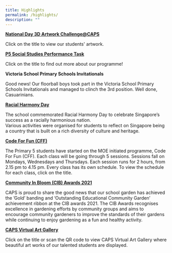 ```yaml
---
title: Highlights
permalink: /highlights/
description: ""
---
```


**[National Day 3D Artwork Challenge@CAPS](http://go.gov.sg/capsndpvid2022)**

Click on the title to view our students' artwork.

**[P5 Social Studies Performance Task](http://go.gov.sg/capsp5stamp2022)**

Click on the title to find out more about our programme!

**Victoria School Primary Schools Invitationals**

Good news! Our floorball boys took part in the Victoria School Primary Schools Invitationals and managed to clinch the 3rd position. Well done, Casuarinians.

**[Racial Harmony Day](https://photos.app.goo.gl/jozBbvrzs5rMAK138)**

The school commemorated Racial Harmony Day to celebrate Singapore’s success as a racially harmonious nation.  
Various activities were organised for students to reflect on Singapore being a country that is built on a rich diversity of culture and heritage.

**[Code For Fun (CFF)](/files/2021%20Code%20For%20Fun%20Schedule.pdf)**

The Primary 5 students have started on the MOE initiated programme, Code For Fun (CFF). Each class will be going through 5 sessions. Sessions fall on Mondays, Wednesdays and Thursdays. Each session runs for 2 hours, from 2.15 pm to 4.15 pm. Every class has its own schedule. To view the schedule for each class, click on the title.

**[Community In Bloom (CIB) Awards 2021]()**

CAPS is proud to share the good news that our school garden has achieved the ’Gold’ banding and ‘Outstanding Educational Community Garden’ achievement ribbon at the CIB awards 2021. The CIB Awards recognises excellence in gardening efforts by community groups and aims to encourage community gardeners to improve the standards of their gardens while continuing to enjoy gardening as a fun and healthy activity.

**[CAPS Virtual Art Gallery](https://go.gov.sg/capsvirtualgallery)**

Click on the title or scan the QR code to view CAPS Virtual Art Gallery where beautiful art works of our talented students are displayed.